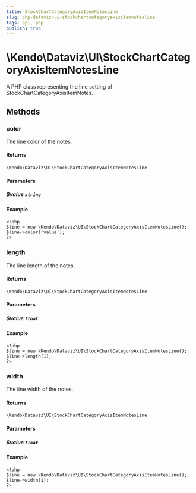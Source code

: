 ```yaml
---
title: StockChartCategoryAxisItemNotesLine
slug: php-dataviz-ui-stockchartcategoryaxisitemnotesline
tags: api, php
publish: true
---
```


# \Kendo\Dataviz\UI\StockChartCategoryAxisItemNotesLine

A PHP class representing the line setting of StockChartCategoryAxisItemNotes.


## Methods

### color
The line color of the notes.

#### Returns
`\Kendo\Dataviz\UI\StockChartCategoryAxisItemNotesLine`

#### Parameters

##### $value `string`



#### Example 
    <?php
    $line = new \Kendo\Dataviz\UI\StockChartCategoryAxisItemNotesLine();
    $line->color('value');
    ?>

### length
The line length of the notes.

#### Returns
`\Kendo\Dataviz\UI\StockChartCategoryAxisItemNotesLine`

#### Parameters

##### $value `float`



#### Example 
    <?php
    $line = new \Kendo\Dataviz\UI\StockChartCategoryAxisItemNotesLine();
    $line->length(1);
    ?>

### width
The line width of the notes.

#### Returns
`\Kendo\Dataviz\UI\StockChartCategoryAxisItemNotesLine`

#### Parameters

##### $value `float`



#### Example 
    <?php
    $line = new \Kendo\Dataviz\UI\StockChartCategoryAxisItemNotesLine();
    $line->width(1);
    ?>

